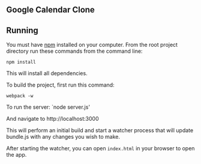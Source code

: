 ## Google Calendar Clone

## Running

You must have [npm](https://www.npmjs.org/) installed on your computer.
From the root project directory run these commands from the command line:

`npm install`

This will install all dependencies.

To build the project, first run this command:

`webpack -w`

To run the server:
`node server.js'

And navigate to http://localhost:3000

This will perform an initial build and start a watcher process that will
update bundle.js with any changes you wish to make.

After starting the watcher, you can open `index.html` in your browser to
open the app.

